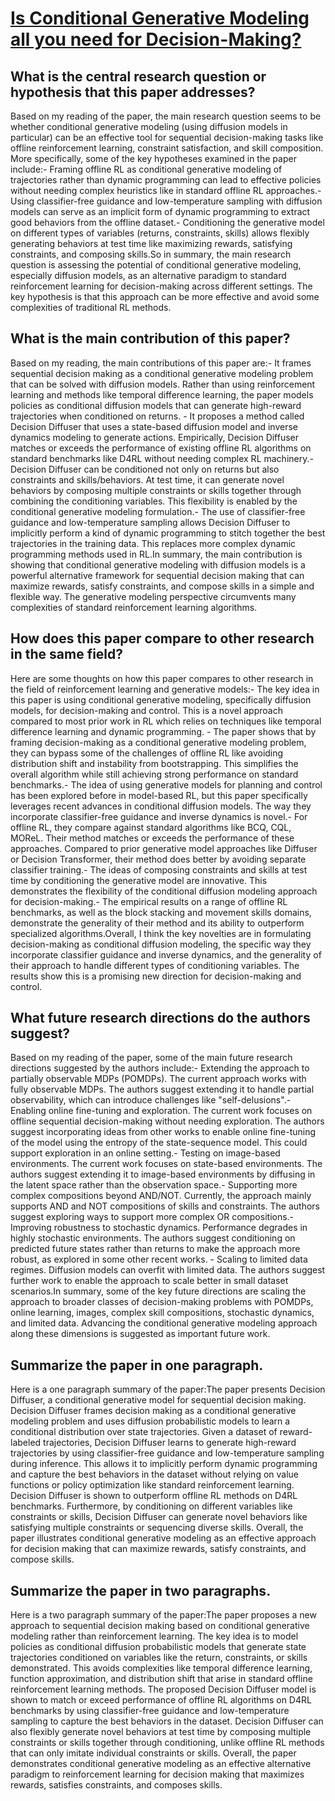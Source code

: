 # [Is Conditional Generative Modeling all you need for Decision-Making?](https://arxiv.org/abs/2211.15657)

## What is the central research question or hypothesis that this paper addresses?

Based on my reading of the paper, the main research question seems to be whether conditional generative modeling (using diffusion models in particular) can be an effective tool for sequential decision-making tasks like offline reinforcement learning, constraint satisfaction, and skill composition. More specifically, some of the key hypotheses examined in the paper include:- Framing offline RL as conditional generative modeling of trajectories rather than dynamic programming can lead to effective policies without needing complex heuristics like in standard offline RL approaches.- Using classifier-free guidance and low-temperature sampling with diffusion models can serve as an implicit form of dynamic programming to extract good behaviors from the offline dataset.- Conditioning the generative model on different types of variables (returns, constraints, skills) allows flexibly generating behaviors at test time like maximizing rewards, satisfying constraints, and composing skills.So in summary, the main research question is assessing the potential of conditional generative modeling, especially diffusion models, as an alternative paradigm to standard reinforcement learning for decision-making across different settings. The key hypothesis is that this approach can be more effective and avoid some complexities of traditional RL methods.


## What is the main contribution of this paper?

Based on my reading, the main contributions of this paper are:- It frames sequential decision making as a conditional generative modeling problem that can be solved with diffusion models. Rather than using reinforcement learning and methods like temporal difference learning, the paper models policies as conditional diffusion models that can generate high-reward trajectories when conditioned on returns. - It proposes a method called Decision Diffuser that uses a state-based diffusion model and inverse dynamics modeling to generate actions. Empirically, Decision Diffuser matches or exceeds the performance of existing offline RL algorithms on standard benchmarks like D4RL without needing complex RL machinery.- Decision Diffuser can be conditioned not only on returns but also constraints and skills/behaviors. At test time, it can generate novel behaviors by composing multiple constraints or skills together through combining the conditioning variables. This flexibility is enabled by the conditional generative modeling formulation.- The use of classifier-free guidance and low-temperature sampling allows Decision Diffuser to implicitly perform a kind of dynamic programming to stitch together the best trajectories in the training data. This replaces more complex dynamic programming methods used in RL.In summary, the main contribution is showing that conditional generative modeling with diffusion models is a powerful alternative framework for sequential decision making that can maximize rewards, satisfy constraints, and compose skills in a simple and flexible way. The generative modeling perspective circumvents many complexities of standard reinforcement learning algorithms.


## How does this paper compare to other research in the same field?

Here are some thoughts on how this paper compares to other research in the field of reinforcement learning and generative models:- The key idea in this paper is using conditional generative modeling, specifically diffusion models, for decision-making and control. This is a novel approach compared to most prior work in RL which relies on techniques like temporal difference learning and dynamic programming. - The paper shows that by framing decision-making as a conditional generative modeling problem, they can bypass some of the challenges of offline RL like avoiding distribution shift and instability from bootstrapping. This simplifies the overall algorithm while still achieving strong performance on standard benchmarks.- The idea of using generative models for planning and control has been explored before in model-based RL, but this paper specifically leverages recent advances in conditional diffusion models. The way they incorporate classifier-free guidance and inverse dynamics is novel.- For offline RL, they compare against standard algorithms like BCQ, CQL, MOReL. Their method matches or exceeds the performance of these approaches. Compared to prior generative model approaches like Diffuser or Decision Transformer, their method does better by avoiding separate classifier training.- The ideas of composing constraints and skills at test time by conditioning the generative model are innovative. This demonstrates the flexibility of the conditional diffusion modeling approach for decision-making.- The empirical results on a range of offline RL benchmarks, as well as the block stacking and movement skills domains, demonstrate the generality of their method and its ability to outperform specialized algorithms.Overall, I think the key novelties are in formulating decision-making as conditional diffusion modeling, the specific way they incorporate classifier guidance and inverse dynamics, and the generality of their approach to handle different types of conditioning variables. The results show this is a promising new direction for decision-making and control.


## What future research directions do the authors suggest?

Based on my reading of the paper, some of the main future research directions suggested by the authors include:- Extending the approach to partially observable MDPs (POMDPs). The current approach works with fully observable MDPs. The authors suggest extending it to handle partial observability, which can introduce challenges like "self-delusions".- Enabling online fine-tuning and exploration. The current work focuses on offline sequential decision-making without needing exploration. The authors suggest incorporating ideas from other works to enable online fine-tuning of the model using the entropy of the state-sequence model. This could support exploration in an online setting.- Testing on image-based environments. The current work focuses on state-based environments. The authors suggest extending it to image-based environments by diffusing in the latent space rather than the observation space.- Supporting more complex compositions beyond AND/NOT. Currently, the approach mainly supports AND and NOT compositions of skills and constraints. The authors suggest exploring ways to support more complex OR compositions.- Improving robustness to stochastic dynamics. Performance degrades in highly stochastic environments. The authors suggest conditioning on predicted future states rather than returns to make the approach more robust, as explored in some other recent works. - Scaling to limited data regimes. Diffusion models can overfit with limited data. The authors suggest further work to enable the approach to scale better in small dataset scenarios.In summary, some of the key future directions are scaling the approach to broader classes of decision-making problems with POMDPs, online learning, images, complex skill compositions, stochastic dynamics, and limited data. Advancing the conditional generative modeling approach along these dimensions is suggested as important future work.


## Summarize the paper in one paragraph.

Here is a one paragraph summary of the paper:The paper presents Decision Diffuser, a conditional generative model for sequential decision making. Decision Diffuser frames decision making as a conditional generative modeling problem and uses diffusion probabilistic models to learn a conditional distribution over state trajectories. Given a dataset of reward-labeled trajectories, Decision Diffuser learns to generate high-reward trajectories by using classifier-free guidance and low-temperature sampling during inference. This allows it to implicitly perform dynamic programming and capture the best behaviors in the dataset without relying on value functions or policy optimization like standard reinforcement learning. Decision Diffuser is shown to outperform offline RL methods on D4RL benchmarks. Furthermore, by conditioning on different variables like constraints or skills, Decision Diffuser can generate novel behaviors like satisfying multiple constraints or sequencing diverse skills. Overall, the paper illustrates conditional generative modeling as an effective approach for decision making that can maximize rewards, satisfy constraints, and compose skills.


## Summarize the paper in two paragraphs.

Here is a two paragraph summary of the paper:The paper proposes a new approach to sequential decision making based on conditional generative modeling rather than reinforcement learning. The key idea is to model policies as conditional diffusion probabilistic models that generate state trajectories conditioned on variables like the return, constraints, or skills demonstrated. This avoids complexities like temporal difference learning, function approximation, and distribution shift that arise in standard offline reinforcement learning methods. The proposed Decision Diffuser model is shown to match or exceed performance of offline RL algorithms on D4RL benchmarks by using classifier-free guidance and low-temperature sampling to capture the best behaviors in the dataset. Decision Diffuser can also flexibly generate novel behaviors at test time by composing multiple constraints or skills together through conditioning, unlike offline RL methods that can only imitate individual constraints or skills. Overall, the paper demonstrates conditional generative modeling as an effective alternative paradigm to reinforcement learning for decision making that maximizes rewards, satisfies constraints, and composes skills.
